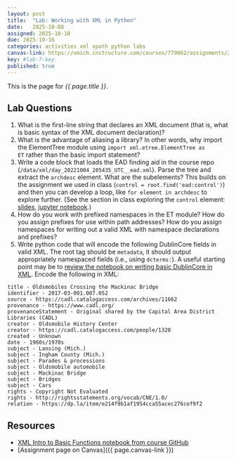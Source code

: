 ```yaml
---
layout: post
title:  "Lab: Working with XML in Python"
date:   2025-10-08
assigned: 2025-10-10
due: 2025-10-16
categories: activities xml xpath python labs
canvas-link: https://umich.instructure.com/courses/779862/assignments/2877257
key: #lab-7-key
published: true
---
```


This is the page for *{{ page.title }}*.

## Lab Questions

1. What is the first-line string that declares an XML document (that is, what is basic syntax of the XML document declaration)?
2. What is the advantage of aliasing a library? In other words, why import the ElementTree module using `import xml.etree.ElementTree as ET` rather than the basic import statement?
3. Write a code block that loads the EAD finding aid in the course repo (`/data/xml/day_20221004_205435_UTC__ead.xml`). Parse the tree and extract the `archdesc` element. What are the subelements? This builds on the assignment we used in class (`control = root.find('ead:control')`) and then you can develop a loop, like `for element in archdesc` to explore further. (See the section in class exploring the `control` element: [slides][xml-slides], [jupyter notebook][xml-basic-dublincore].)
4. How do you work with prefixed namespaces in the ET module? How do you assign prefixes for use within path addresses? How do you assign namespaces for writing out a valid XML with namespace declarations and prefixes?
5. Write python code that will encode the following DublinCore fields in valid XML. The root tag should be `metadata`, it should output appropriately namespaced fields (i.e., using `dcterms:`). A useful starting point may be to [review the notebook on writing basic DublinCore in XML][xml-basic-dublincore]. Encode the following in XML:
```
title - Oldsmobiles Crossing the Mackinac Bridge
identifier - 2017-03-001.007.052
source - https://cadl.catalogaccess.com/archives/11662
provenance - https://www.cadl.org/
provenanceStatement - Original shared by the Capital Area District Libraries (CADL)
creator - Oldsmobile History Center
creator - https://cadl.catalogaccess.com/people/1320
created - Unknown
date - 1960s/1970s
subject - Lansing (Mich.)
subject - Ingham County (Mich.)
subject - Parades & processions
subject - Oldsmobile automobile
subject - Mackinac Bridge
subject - Bridges
subject - Cars
rights - Copyright Not Evaluated
rights - http://rightsstatements.org/vocab/CNE/1.0/
relation - https://dp.la/item/e214f9b1af1954cca55acec276cef9f2
```

## Resources

* [XML Intro to Basic Functions notebook from course GitHub][basics-notebook]
* [Assignment page on Canvas]({{ page.canvas-link }})

[basics-notebook]: https://github.com/morskyjezek/si676-2025-data/blob/main/examples/xml-intro-basic-functions-ET.ipynb
[xml-basic-dublincore]: https://github.com/morskyjezek/si676-2025-data/blob/main/examples/xml-generate-basic-dublin-core.ipynb
[xml-slides]: https://docs.google.com/presentation/d/15DZTqOlTvtdKlj1000XAhOVwUySbnoucMYHgQUyOncY/edit?usp=sharing
